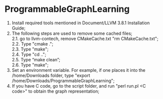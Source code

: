 # ProgrammableGraphLearning

1. Install required tools mentioned in Document/LLVM 3.8.1 Installation Guide;
2. The following steps are used to remove some cached files;\
  2.1. go to llvm-contech, remove CMakeCache.txt "rm CMakeCache.txt";\
  2.2. Type "cmake .";\
  2.3. Type "make";\
  2.4. Type "cd ..";\
  2.5. Type “make clean”;\
  2.6. Type "make";
3. Set an environment variable. For example, if one places it into the /home/Downloads folder, type "export /home/Downloads/ProgrammableGraphLearning";
4. If you have C code, go to the script folder, and run "perl run.pl \<C code\>" to obtain the graph representation; 
